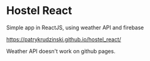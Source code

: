 # Hostel React
Simple app in ReactJS, using weather API and firebase

https://patrykrudzinski.github.io/hostel_react/

Weather API doesn't work on github pages.
